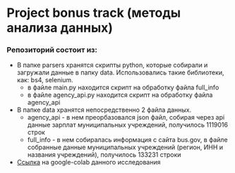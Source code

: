 # Project bonus track (методы анализа данных)
### Репозиторий состоит из: 
  * В папке parsers хранятся скрипты python, которые собирали и загружали данные в папку data.
    Использовались такие библиотеки, как: bs4, selenium.
    + в файле main.py находится скрипт на обработку файла full_info
    + в файле agency_api.py находится скрипт на обработку файла agency_api
  * В папке data хранятся непосредственно 2 файла данных.
    + agency_api - в нем преорбазовался json файл, собирая через api данные зарплат муниципальных учреждений, получилось 1119016 строк
    + full_info - в нем собиралась информация с сайта bus.gov, в файле собранные данные муниципальных учреждений (регион, ИНН и названия учреждений), получилось 133231 строки
  *  [Ссылка](https://colab.research.google.com/drive/1N1-nrSsibhjwCvRlw4YOn-_hxfepXWof#scrollTo=Ofkfd_ZNYsae) на google-colab данного исследования
